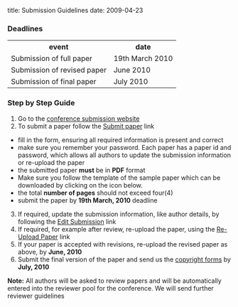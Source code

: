 title: Submission Guidelines
date: 2009-04-23 
### Deadlines

<table class="info" style="width:100%;">
<tr><th>event</th><th>date</th></tr>
<tr ><td>Submission of full paper</td><td>19th March 2010</td></tr>  
<tr class="current"><td>Submission of revised paper</td><td>June 2010</td></tr>
<tr><td>Submission of final paper</td><td>July 2010</td></tr> 
</table>
<!--break--> 

### Step by Step Guide

1. Go to the [conference submission website](http://conference.4m-association.org)
2. To submit a paper follow the [Submit paper](http://conference.4m-association.org/author/submit.php) link
  * fill in the form, ensuring all required information is present and correct
  * make sure you remember your password. Each paper has a paper id and password, which allows all authors to update the submission information or re-upload the paper
  * the submitted paper **must** be in **PDF** format
  * Make sure you follow the template of the sample paper which can be downloaded by clicking on the icon below. 
  * the total **number of pages** should not exceed four(4)
  * submit the paper by **19th March, 2010** deadline
3. If required, update the submission information, like author details, by following the [Edit Submission](http://conference.4m-association.org/author/edit.php) link
4. If required, for example after review, re-upload the paper, using the [Re-Upload Paper](http://conference.4m-association.org/author/upload.php?t=reup) link
5. If your paper is accepted with revisions, re-upload the revised paper as above, by **June, 2010**
6. Submit the final version of the paper and send us the [copyright forms](/4m-association/conference/2009/License_Agreemen.html)  by **July, 2010**

**Note:** All authors will be asked to review papers and will be automatically entered into the reviewer pool for the conference. We will send further reviewer guidelines